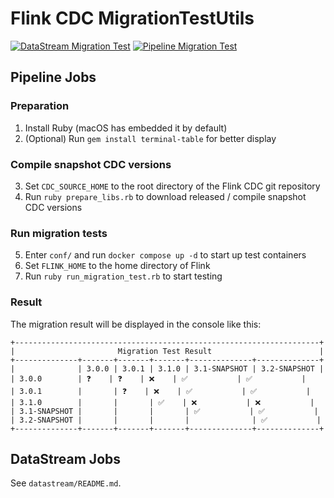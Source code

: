 # Flink CDC MigrationTestUtils

[![DataStream Migration Test](https://github.com/yuxiqian/migration-test/actions/workflows/datastream_mig_test.yml/badge.svg)](https://github.com/yuxiqian/migration-test/actions/workflows/datastream_mig_test.yml)
[![Pipeline Migration Test](https://github.com/yuxiqian/migration-test/actions/workflows/pipeline_mig_test.yml/badge.svg)](https://github.com/yuxiqian/migration-test/actions/workflows/pipeline_mig_test.yml)

## Pipeline Jobs
### Preparation

1. Install Ruby (macOS has embedded it by default)
2. (Optional) Run `gem install terminal-table` for better display

### Compile snapshot CDC versions
3. Set `CDC_SOURCE_HOME` to the root directory of the Flink CDC git repository
4. Run `ruby prepare_libs.rb` to download released / compile snapshot CDC versions

### Run migration tests
5. Enter `conf/` and run `docker compose up -d` to start up test containers
6. Set `FLINK_HOME` to the home directory of Flink
7. Run `ruby run_migration_test.rb` to start testing

### Result
The migration result will be displayed in the console like this:

```
+--------------------------------------------------------------------+
|                       Migration Test Result                        |
+--------------+-------+-------+-------+--------------+--------------+
|              | 3.0.0 | 3.0.1 | 3.1.0 | 3.1-SNAPSHOT | 3.2-SNAPSHOT |
| 3.0.0        | ❓    | ❓    | ❌    | ✅           | ✅           |
| 3.0.1        |       | ❓    | ❌    | ✅           | ✅           |
| 3.1.0        |       |       | ✅    | ❌           | ❌           |
| 3.1-SNAPSHOT |       |       |       | ✅           | ✅           |
| 3.2-SNAPSHOT |       |       |       |              | ✅           |
+--------------+-------+-------+-------+--------------+--------------+
```

## DataStream Jobs

See `datastream/README.md`.
